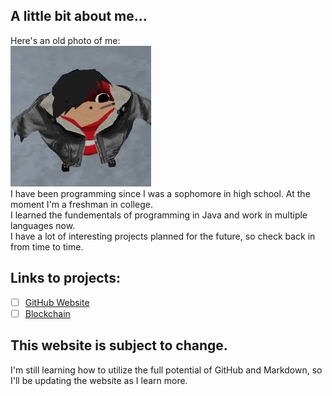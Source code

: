 ## A little bit about me...
Here's an old photo of me:<br>
![Image of Jimbo](jimbo.jpg)<br>
I have been programming since I was a sophomore in high school. At the moment I'm a freshman in college.<br>
I learned the fundementals of programming in Java and work in multiple languages now.<br>
I have a lot of interesting projects planned for the future, so check back in from time to time.

## Links to projects:

- [ ] [GitHub Website](https://github.com/jimbo23000/jimbo23000.github.io)
- [ ] [Blockchain](https://github.com/jimbo23000/Blockchain)

## This website is subject to change.

I'm still learning how to utilize the full potential of GitHub and Markdown, so I'll be updating the website as I learn more.
